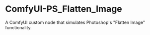 # ComfyUI-PS_Flatten_Image
A ComfyUI custom node that simulates Photoshop's "Flatten Image" functionality.
